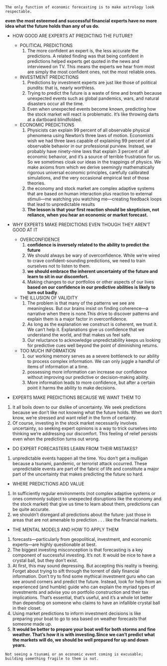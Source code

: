 ```text
The only function of economic forecasting is to make astrology look respectable.
```

**even the most esteemed and successful financial experts have no more idea what the future holds than any of us do.**


- HOW GOOD ARE EXPERTS AT PREDICTING THE FUTURE?
  - POLITICAL PREDICTIONS
    1. The more confident an expert is, the less accurate the predictions. A related finding was that being confident in predictions helped experts get quoted in the news and interviewed on TV. This means the experts we hear from most are simply the most confident ones, not the most reliable ones.
  - INVESTMENT PREDICTIONS
    1. Predictions by investment experts are just like those of political pundits: that is, nearly worthless.
    2. Trying to predict the future is a waste of time and breath because unexpected events such as global pandemics, wars,
       and natural disasters occur all the time.
    3. Even when unexpected events become known, predicting how the stock market will react is problematic. It’s like
   throwing darts at a dartboard blindfolded.
  - ECONOMIC PREDICTIONS 
    1. Physicists can explain 99 percent of all observable physical phenomena using Newton’s three laws of motion. Economists wish we had three laws capable of explaining 99 percent of all observable behavior in our professional purview. Instead, we probably have ninety-nine laws that explain 3 percent of all economic behavior, and it’s a source of terrible frustration for us. So we sometimes cloak our ideas in the trappings of physics. We make axioms from which we derive seemingly mathematically rigorous universal economic principles, carefully calibrated simulations, and the very occasional empirical test of those theories.
    2. the economy and stock market are complex adaptive systems that are based on human interaction plus reaction to external stimuli—me watching you watching me—creating feedback loops that lead to unpredictable results
    3. **The lesson is that your first reaction should be skepticism, not reliance, when you hear an economic or market
   forecast.**

- WHY EXPERTS MAKE PREDICTIONS EVEN THOUGH THEY AREN’T GOOD AT IT
  - OVERCONFIDENCE
    1. **confidence is inversely related to the ability to predict the future**
    2. We should always be wary of overconfidence. While we’re wired to crave confident-sounding predictions, we need to
        train ourselves not to listen to them.
    3. **we should embrace the inherent uncertainty of the future and learn to sit in our discomfort.**
    4. Making changes to our portfolios or other aspects of our lives **based on our confidence in our predictive abilities
       is likely to turn out badly**.
  - THE ILLUSION OF VALIDITY
    1. The problem is that many of the patterns we see are meaningless. But our brains insist on finding coherence—a narrative when there is none.This drive to discover patterns and explain them is a major factor in overconfidence.
    2. As long as the explanation we construct is coherent, we trust it. We can’t help it. Explanations give us confidence that we understand the world, and that makes us feel safe.
    3. Our reluctance to acknowledge unpredictability keeps us looking for predictive cues well beyond the point of diminishing returns.
  - TOO MUCH INFORMATION
    1. our working memory serves as a severe bottleneck to our ability to process complex information. We can only juggle a handful of items of information at a time.
    2. possessing more information can increase our confidence without improving our predictive or decision-making ability.
    3. More information leads to more confidence, but after a certain point it harms the ability to make decisions.
    
- EXPERTS MAKE PREDICTIONS BECAUSE WE WANT THEM TO

1. It all boils down to our dislike of uncertainty. We seek predictions because we don’t like not knowing what the future holds. When we don’t know, we’re stressed and want relief in the form of certainty.
2. Of course, investing in the stock market necessarily involves uncertainty, so seeking expert opinions is a way to trick ourselves into thinking we’re addressing our discomfort. This feeling of relief persists even when the prediction turns out wrong.

- DO EXPERT FORECASTERS LEARN FROM THEIR MISTAKES?

1. unpredictable events happen all the time. You don’t get a mulligan because a tsunami, pandemic, or terrorist attack occurred. These unpredictable events are part of the fabric of life and constitute a major part of the uncertainty that makes predicting the future so hard.

- WHERE PREDICTIONS ADD VALUE

1. In sufficiently regular environments (not complex adaptive systems or ones commonly subject to unexpected disruptions like the economy and the stock market) that give us time to learn about them, predictions can be quite accurate.
2. we shouldn’t disregard all predictions about the future: just those in areas that are not amenable to prediction . . . like the financial markets.

- THE MENTAL MODELS AND HOW TO APPLY THEM

1. forecasts—particularly from geopolitical, investment, and economic experts—are highly questionable at best.
2. The biggest investing misconception is that forecasting is a key component of successful investing. It’s not. It would be nice to have a crystal ball, but they don’t exist.
3. At first, this may sound depressing. But accepting this reality is freeing. Forget about trying to sift through the torrent of daily financial information. Don’t try to find some mythical investment guru who can see around corners and predict the future. Instead, look for help from an experienced (and humble) guide who can explain the myriad types of investments and advise you on portfolio construction and their tax implications. That’s essential, that’s useful, and it’s a whole lot better than depending on someone who claims to have an infallible crystal ball in their closet.
4. Using market predictions to inform investment decisions is like preparing your boat to go to sea based on weather forecasts that someone made up.
5. **It would be better to prepare your boat well for both storms and fine weather. That’s how it is with investing.Since we can’t predict what the markets will do, we should be well prepared for up and down years.**

```text
Not seeing a tsunami or an economic event coming is excusable; building something fragile to them is not.
```